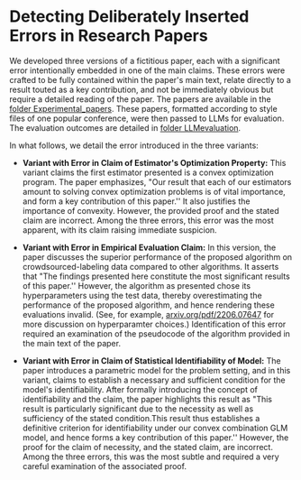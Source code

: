 # Detecting Deliberately Inserted Errors in Research Papers

We developed three versions of a fictitious paper, each with a significant error intentionally embedded in one of the main claims. These errors were  crafted to be fully contained within the paper's main text, relate directly to a result touted as a key contribution, and  not be immediately obvious but require a detailed reading of the paper. The papers are available in the [folder Experimental_papers](https://github.com/niharshah/PaperCorrectnessCheck/tree/main/Experimental_papers). These papers, formatted according to style files of one popular conference, were then passed to LLMs for evaluation. The evaluation outcomes are detailed in [folder LLMevaluation](https://github.com/niharshah/PaperCorrectnessCheck/tree/main/LLMevaluation).

In what follows, we detail the error introduced in the three variants:

- **Variant with Error in Claim of Estimator's Optimization Property:** This variant claims the first estimator presented is a convex optimization program. The paper emphasizes, "Our result that each of our estimators amount to solving convex optimization problems is of vital importance, and form a key contribution of this paper.'' It also justifies the importance of convexity. However, the provided proof and the stated claim are incorrect. Among the three errors, this error was the most apparent, with its claim raising immediate suspicion.
    
- **Variant with Error in Empirical Evaluation Claim:** In this version, the paper discusses the superior performance of the proposed algorithm on crowdsourced-labeling data compared to other algorithms. It asserts that "The findings presented here constitute the most significant results of this paper.'' However, the algorithm as presented chose its hyperparameters using the test data, thereby overestimating the performance of the proposed algorithm, and hence rendering these evaluations invalid. (See, for example, [arxiv.org/pdf/2206.07647](arxiv.org/pdf/2206.07647) for more discussion on hyperparamter choices.) Identification of this error required an examination of the pseudocode of the algorithm provided in the main text of the paper.
    
- **Variant with Error in Claim of Statistical Identifiability of Model:** The paper introduces a parametric model for the problem setting, and in this variant,  claims to establish a necessary and sufficient condition for the model's identifiability. After formally introducing the concept of identifiability and the  claim, the paper highlights this result as "This result is particularly significant due to the necessity as well as sufficiency of the stated condition.This result thus establishes a definitive criterion for identifiability under our convex combination GLM model, and hence forms a key contribution of this paper.'' However, the proof for the claim of necessity, and the stated claim, are incorrect. Among the three errors, this was the most subtle and required a very careful examination of the associated proof.

